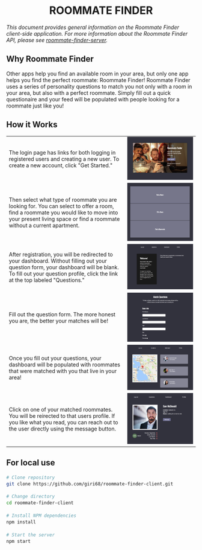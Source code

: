 
<h1 align="center">ROOMMATE FINDER</h1>
<p><em>This document provides general information on the Roommate Finder client-side application.  For more information about the Roommate Finder API, please see <a href="https://github.com/jackseabolt/roommate-finder-server">roommate-finder-server</a>.</em></p>


Why Roommate Finder
-------------
Other apps help you find an available room in your area, but only one app helps you find the perfect roommate: Roommate Finder! Roommate Finder uses a series of personality questions to match you not only with a room in your area, but also with a perfect roommate. Simply fill out a quick questionaire and your feed will be populated with people looking for a roommate just like you! 

How it Works
------------
<table layout="fixed">
  <tr>
    <td>
      <p>The login page has links for both logging in registered users and creating a new user. To create a new account, click "Get Started."</p>
    </td>
    <td>
      <img src="/src/images/readme1.png" max-height="240px" witdh="auto">
    </td>
  </tr>
  <tr>
    <td>
      <p>Then select what type of roommate you are looking for. You can select to offer a room, find a roommate you would like to move into your present living space or find a roommate without a current apartment.</p>
    </td>
    <td>
      <img src="/src/images/readme2.png" max-height="240px" witdh="auto">
    </td>
  </tr>
  <tr>
    <td>
      <p>After registration, you will be redirected to your dashboard. Without filling out your question form, your dashboard will be blank. To fill out your question profile, click the link at the top labeled "Questions."</p>
    </td>
    <td>
      <img src="/src/images/readme3.png" max-height="240px" witdh="auto">
    </td>
  </tr>
  <tr>
    <td>
      <p>Fill out the question form. The more honest you are, the better your matches will be!</p>
    </td>
    <td>
      <img src="/src/images/readme4.png" max-height="240px" witdh="auto">
    </td>
  </tr>
  <tr>
    <td>
      <p>Once you fill out your questions, your dashboard will be populated with roommates that were matched with you that live in your area!</p>
    </td>
    <td>
      <img src="/src/images/readme5.png" max-height="240px" witdh="auto">
    </td>
  </tr>
    <tr>
      <td>
        <p>Click on one of your matched roommates. You will be reirected to that users profile. If you like what you read, you can reach out to the user directly using the message button.</p>
      </td>
    <td>
      <img src="/src/images/readme6.png" max-height="240px" witdh="auto">
    </td>
  </tr>
</table>

For local use
--------

```bash
# Clone repository
git clone https://github.com/giri68/roommate-finder-client.git

# Change directory
cd roommate-finder-client

# Install NPM dependencies
npm install

# Start the server
npm start
```
